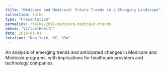 ```yaml
---
title: "Medicare and Medicaid: Future Trends in a Changing Landscape"
collection: talks
type: "Presentation"
permalink: /talks/2018-medicare-medicaid-trends
venue: "VirtualHealth"
date: 2018-01-01
location: "New York, NY, USA"
---
```


An analysis of emerging trends and anticipated changes in Medicare and Medicaid programs, with implications for healthcare providers and technology companies.
